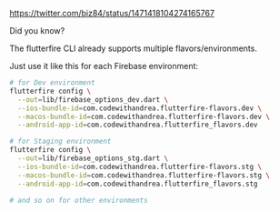 https://twitter.com/biz84/status/1471418104274165767

Did you know?

The flutterfire CLI already supports multiple flavors/environments.

Just use it like this for each Firebase environment:

```bash
# for Dev environment
flutterfire config \
  --out=lib/firebase_options_dev.dart \
  --ios-bundle-id=com.codewithandrea.flutterfire-flavors.dev \
  --macos-bundle-id=com.codewithandrea.flutterfire-flavors.dev \
  --android-app-id=com.codewithandrea.flutterfire_flavors.dev

# for Staging environment
flutterfire config \
  --out=lib/firebase_options_stg.dart \
  --ios-bundle-id=com.codewithandrea.flutterfire-flavors.stg \
  --macos-bundle-id=com.codewithandrea.flutterfire-flavors.stg \
  --android-app-id=com.codewithandrea.flutterfire_flavors.stg

# and so on for other environments
```